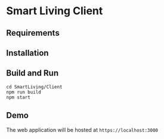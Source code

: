 # Smart Living Client

## Requirements

## Installation

## Build and Run

```shell
cd SmartLiving/Client
npm run build
npm start
```

## Demo

The web application will be hosted at `https://localhost:3000`